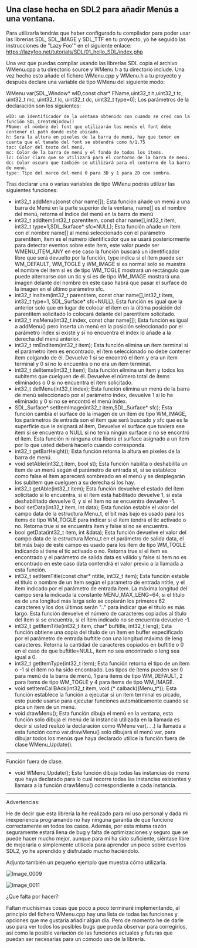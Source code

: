 Una clase hecha en SDL2 para añadir Menús a una ventana.
---------------------------------------------------------------------------------------------------
Para utilizarla tendrás que haber configurado tu compilador para poder usar las librerías SDL, SDL_IMAGE y SDL_TTF en tu proyecto, yo he seguido las instrucciones de "Lazy Foo'" en el siguiente enlace:
	https://lazyfoo.net/tutorials/SDL/01_hello_SDL/index.php
 
Una vez que puedas compilar usando las librerías SDL copia el archivo WMenu.cpp a tu directorio source y WMenu.h a tu directorio include.
Una vez hecho esto añade el fichero WMenu.cpp y WMenu.h a tu proyecto y después declare una variable de tipo WMenu del siguiente modo:

WMenu var(SDL_Window* wID,const char* FName,uint32_t h,uint32_t tc, uint32_t mc, uint32_t lc, uint32_t dc, uint32_t type=0);
Los parámetros de la declaración son los siguientes:

	wID: un identificador de la ventana obtenido con cuando se creó con la función SDL_CreateWindow()
	FName: el nombre del font que utilizarán los menús el font debe contener el path donde esté ubicado.
	h: Sera la altura en pixeles de la barra de menú, hay que tener en cuenta que el tamaño del font se obtendrá como h/1.75
	tac: Color del texto del menú.
	mc: Color de la barra de menú y el fondo de todos los ítems.
	lc: Color claro que se utilizará para el contorno de la barra de menú.
	dc: Color oscuro que también se utilizará para el contorno de la barra de menú.
	type: Tipo del marco del menú 0 para 3D y 1 para 2D con sombra.
Tras declarar una o varias variables de tipo WMenu podrás utilizar las siguientes funciones:
  -	int32_t addMenu(const char name[]);
			Esta función añade un menú a una barra de Menú en la parte superior de la ventana, name[] es el nombre del menú, retorna el índice del menú en la barra de menú
  -	int32_t addItem(int32_t parentitem, const char name[],int32_t item, int32_t type=1,SDL_Surface* sfc=NULL);
			Esta función añade un ítem con el nombre name[] al menú seleccionado con el parámetro parentitem, ítem es el numero identificador que se usará posteriormente para detectar eventos sobre este ítem, este valor puede ser WMENU_ITEM_ANY en ese caso la función buscará un identificador libre que será devuelto por la función, type indica si el ítem puede ser WM_DEFAULT, WM_TOGLE y WM_IMAGE si es normal solo se muestra el nombre del ítem si es de tipo WM_TOGLE mostrará un rectángulo que puede alternarse con un tic y si es de tipo WM_IMAGE mostrará una imagen delante del nombre en este caso habrá que pasar el surface de la imagen en el último parámetro sfc.
  -	int32_t insItem(int32_t parentitem, const char name[],int32_t item, int32_t type=1, SDL_Surface* sfc=NULL);
			Esta función es igual que la anterior solo que en lugar de colocar el ítem en la última posición del parentitem solicitado lo colocará delante del parentitem solicitado.
  -	int32_t insMenu(int32_t index, const char name[]);
			Esta función es igual a addMenu() pero inserta un menú en la posición seleccionado por el parámetro índex si existe y si no encuentra el índex lo añade a la derecha del menú anterior.
  -	int32_t rmEndItem(int32_t item);
			Esta función elimina un ítem terminal si el parámetro ítem es encontrado, el ítem seleccionado no debe contener ítem colgando de él. Devuelve 1 si se encontró el ítem y era un ítem terminal y 0 si no lo encuentra o no era un ítem terminal.
  -	int32_t delItems(int32_t item);
			Esta función elimina un ítem y todos los subitems que cuelguen de él. Devuelve el número total de ítems eliminados o 0 si no encuentra el ítem solicitado.
  -	int32_t delMenu(int32_t index);
			Esta función elimina un menú de la barra de menú seleccionado por el parámetro índex, devuelve 1 si lo ha eliminado y 0 si no se encontró el menú índex.
  -	SDL_Surface* setItemImage(int32_t item,SDL_Surface* sfc);
			Esta función cambia el surface de la imagen de un ítem de tipo WM_IMAGE, los parámetros de entrada son el ítem que será buscado y sfc que es la superficie que le asignará al ítem, Devuelve el surface que tuviera ese ítem si se encuentra o NULL si no tenía ningún surface o no se encontró el ítem. Esta función ni ninguna otra libera el surface asignado a un ítem por lo que usted deberá hacerlo cuando corresponda.
  -	int32_t getBarHeight();
			Esta función retorna la altura en pixeles de la barra de menú.
  -	void setAble(int32_t item, bool st);
			Esta función habilita o deshabilita un ítem de un menú según el parámetro de entrada st, si se establece como false el ítem aparecerá sombreado en el menú y se desplegarán los subitem que cuelguen a su derecha si los hay.
  -	int32_t getAble(int32_t item);
			Esta función devuelve el estado del ítem solicitado si lo encuentra, si el ítem está habilitado devuelve 1, si esta deshabilitado devuelve 0, y si el ítem no se encuentra devuelve -1.
  -	bool setData(int32_t item, int data);
			Esta función estable el valor del campo data de la estructura Menu_t, el bit más bajo es usado para los ítems de tipo WM_TOGLE para indicar si el ítem tendrá el tic activado o no. Retorna true si se encuentra ítem y false si no se encuentra.
  -	bool getData(int32_t item, int &data);
			Esta función devuelve el valor del campo data de la estructura Menu_t en el parámetro de salida data, el bit más bajo de este campo es usado para los ítem de tipo WM_TOGLE indicando si tiene el tic activado o no. Retorna true si el ítem es encontrado y el parámetro de salida data es válido y false si ítem no es encontrado en este caso data contendrá el valor previo a la llamada a esta función.
  -	int32_t setItemTitle(const char* ntitle, int32_t item);
			Esta función estable el titulo o nombre de un ítem según el parámetro de entrada ntitle, y el ítem indicado por el parámetro de entrada ítem. La máxima longitud del campo será la indicada la constante MENU_MAX_LENG=64, si el título es de una longitud más larga solo se copiarán los primeros 62 caracteres y los dos últimos serán ".." para indicar que el título es más largo. Esta función devuelve el número de caracteres copiados al título del ítem si se encuentra, si el ítem indicado no se encuentra devuelve -1.
  -	int32_t getItemTitle(int32_t item, char* buftitle, int32_t leng);
			Esta función obtiene una copia del título de un ítem en buffer especificado por el parámetro de entrada buftitle con una longitud máxima de leng caracteres. Retorna la cantidad de caracteres copiados en buftitle o 0 en el caso de que buftitle=NULL, ítem no sea encontrado o leng sea igual a 0.
  -	int32_t getItemType(int32_t item); Esta función retorna el tipo de un ítem o -1 si el ítem no ha sido encontrado. Los tipos de ítems pueden ser 0 para menú de la barra de menú, 1 para ítems de tipo WM_DEFAULT, 2 para ítems de tipo WM_TOGLE y 4 para ítems de tipo WM_IMAGE.
  -	void setItemCallBAck(int32_t item, void (* calback)(Menu_t*));
			Esta función establece la función a ejecutar si un ítem terminal es picado, esto puede usarse para ejecutar funciones automáticamente cuando se pica un ítem de un menú.
  -	void drawMenu();
			Esta función dibuja el menú en la ventana, esta función solo dibuja el menú de la instancia utilizada en la llamada es decir si usted realizó la declaración como WMenu var(. . .) la llamada a esta función como var.drawMenu() solo dibujará el menú var, para dibujar todos los menús que haya declarado utilice la función fuera de clase WMenu_Update().
---------------------------------------------------------------------------------------------------
Función fuera de clase.
  -	void WMenu_Update();
			Esta función dibuja todas las instancias de menú que haya declarado para lo cual recorre todas las instancias existentes y llamara a la función drawMenu() correspondiente a cada instancia.

---------------------------------------------------------------------------------------------------
Advertencias:

He de decir que esta librería la he realizado para mi uso personal y dada mi inexperiencia programando no hay ninguna garantía de que funcione correctamente en todos los casos.
 Además, por esta misma razón seguramente estará llena de bug y falta de optimizaciones y seguro que se puede hacer mucho mejor, aunque para mí ha sido suficiente, siéntase libre de mejorarla o simplemente utilícela para aprender un poco sobre eventos SDL2, yo he aprendido y disfrutado mucho haciéndolo.
 
 Adjunto también un pequeño ejemplo que muestra cómo utilizarla.
 
![Image_0009](https://github.com/bacteriu/SDL2_WMENU/assets/66980919/6b8be19f-7fe6-4fe1-91b6-6bb97191a8d9)

![Image_0011](https://github.com/bacteriu/SDL2_WMENU/assets/66980919/3381b86b-6b9b-44d3-b9ed-f3493be5c1fd)

¿Que falta por hacer?:

Faltan muchísimas cosas que poco a poco terminaré implementando, al principio del fichero WMenu.cpp hay una lista de todas las funciones y opciones que me gustaría añadir algún día. Pero de momento he de darle uso para ver todos los posibles bugs que pueda observar para corregirlos, así como la posible variación de las funciones actuales y futuras que puedan ser necesarias para un cómodo uso de la librería.
